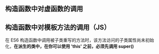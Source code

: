 ## 构造函数中对虚函数的调用
## 构造函数中对模板方法的调用（JS）
在 ES6 构造函数中调用被子类重写的方法时，该方法访问的子类属性尚未初始化，**在派生的类中，在你可以使用 'this' 之前，必须先调用 super()**